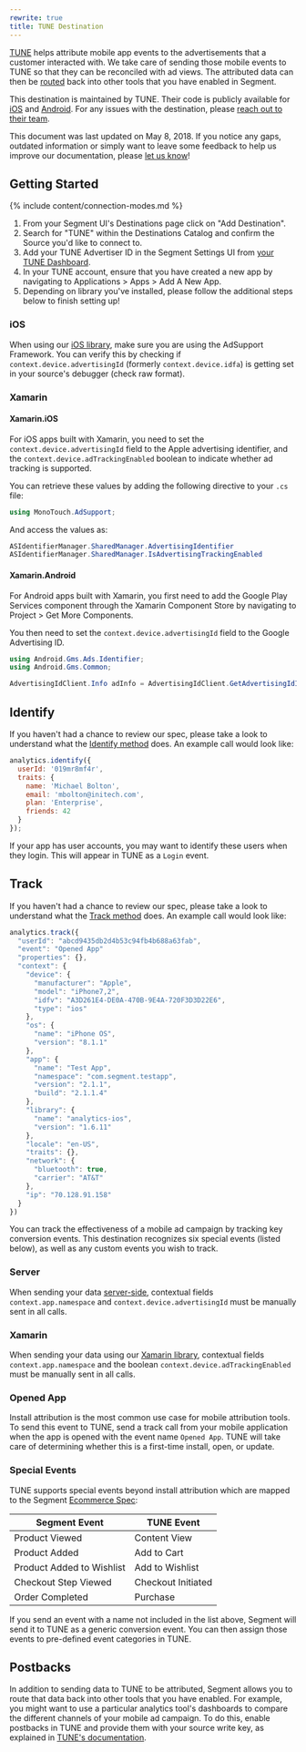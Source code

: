 ```yaml
---
rewrite: true
title: TUNE Destination
---
```


[TUNE](https://www.tune.com/) helps attribute mobile app events to the advertisements that a customer interacted with. We take care of sending those mobile events to TUNE so that they can be reconciled with ad views. The attributed data can then be [routed](#postbacks) back into other tools that you have enabled in Segment.

This destination is maintained by TUNE. Their code is publicly available for [iOS](https://github.com/TuneOSS/segment-integration-ios) and [Android](https://github.com/TuneOSS/segment-integration-android). For any issues with the destination, please [reach out to their team](https://help.tune.com/contact-support/).

This document was last updated on May 8, 2018. If you notice any gaps, outdated information or simply want to leave some feedback to help us improve our documentation, please [let us know](https://segment.com/help/contact)!



## Getting Started

{% include content/connection-modes.md %}

1.  From your Segment UI's Destinations page click on "Add Destination".
2.  Search for "TUNE" within the Destinations Catalog and confirm the Source you'd like to connect to.
3.  Add your TUNE Advertiser ID in the Segment Settings UI from [your TUNE Dashboard](https://developers.tune.com/sdk/finding-your-advertiser-id-and-conversion-key/).
4.  In your TUNE account, ensure that you have created a new app by navigating to Applications > Apps > Add A New App.
5.  Depending on library you've installed, please follow the additional steps below to finish setting up!

### iOS

When using our [iOS library](/docs/connections/sources/catalog/libraries/mobile/ios/), make sure you are using the AdSupport Framework. You can verify this by checking if `context.device.advertisingId` (formerly `context.device.idfa`) is getting set in your source's debugger (check raw format).

### Xamarin

#### Xamarin.iOS

For iOS apps built with Xamarin, you need to set the `context.device.advertisingId` field to the Apple advertising identifier, and the `context.device.adTrackingEnabled` boolean to indicate whether ad tracking is supported.

You can retrieve these values by adding the following directive to your `.cs` file:

```csharp
using MonoTouch.AdSupport;
```

And access the values as:

```csharp
ASIdentifierManager.SharedManager.AdvertisingIdentifier
ASIdentifierManager.SharedManager.IsAdvertisingTrackingEnabled
```

#### Xamarin.Android

For Android apps built with Xamarin, you first need to add the Google Play Services component through the Xamarin Component Store by navigating to Project > Get More Components.

You then need to set the `context.device.advertisingId` field to the Google Advertising ID.

```csharp
using Android.Gms.Ads.Identifier;
using Android.Gms.Common;
```

```csharp
AdvertisingIdClient.Info adInfo = AdvertisingIdClient.GetAdvertisingIdInfo(this.ApplicationContext);
```

## Identify

If you haven't had a chance to review our spec, please take a look to understand what the [Identify method](https://segment.com/docs/connections/spec/identify/) does. An example call would look like:

```javascript
analytics.identify({
  userId: '019mr8mf4r',
  traits: {
    name: 'Michael Bolton',
    email: 'mbolton@initech.com',
    plan: 'Enterprise',
    friends: 42
  }
});
```

If your app has user accounts, you may want to identify these users when they login. This will appear in TUNE as a `Login` event.

## Track

If you haven't had a chance to review our spec, please take a look to understand what the [Track method](https://segment.com/docs/connections/spec/track/) does. An example call would look like:

```javascript
analytics.track({
  "userId": "abcd9435db2d4b53c94fb4b688a63fab",
  "event": "Opened App"
  "properties": {},
  "context": {
    "device": {
      "manufacturer": "Apple",
      "model": "iPhone7,2",
      "idfv": "A3D261E4-DE0A-470B-9E4A-720F3D3D22E6",
      "type": "ios"
    },
    "os": {
      "name": "iPhone OS",
      "version": "8.1.1"
    },
    "app": {
      "name": "Test App",
      "namespace": "com.segment.testapp",
      "version": "2.1.1",
      "build": "2.1.1.4"
    },
    "library": {
      "name": "analytics-ios",
      "version": "1.6.11"
    },
    "locale": "en-US",
    "traits": {},
    "network": {
      "bluetooth": true,
      "carrier": "AT&T"
    },
    "ip": "70.128.91.158"
  }
})
```

You can track the effectiveness of a mobile ad campaign by tracking key conversion events. This destination recognizes six special events (listed below), as well as any custom events you wish to track.

### Server

When sending your data [server-side](/docs/connections/sources/#server), contextual fields `context.app.namespace` and `context.device.advertisingId` must be manually sent in all calls.

### Xamarin

When sending your data using our [Xamarin library](/docs/connections/sources/catalog/libraries/mobile/xamarin/), contextual fields `context.app.namespace` and the boolean `context.device.adTrackingEnabled` must be manually sent in all calls.

### Opened App

Install attribution is the most common use case for mobile attribution tools. To send this event to TUNE, send a track call from your mobile application when the app is opened with the event name `Opened App`. TUNE will take care of determining whether this is a first-time install, open, or update.


### Special Events

TUNE supports special events beyond install attribution which are mapped to the Segment [Ecommerce Spec](https://segment.com/docs/connections/spec/ecommerce/v2/):

| Segment Event             | TUNE Event         |
|---------------------------|--------------------|
| Product Viewed            | Content View       |
| Product Added             | Add to Cart        |
| Product Added to Wishlist | Add to Wishlist    |
| Checkout Step Viewed      | Checkout Initiated |
| Order Completed           | Purchase           |

If you send an event with a name not included in the list above, Segment will send it to TUNE as a generic conversion event. You can then assign those events to pre-defined event categories in TUNE.


## Postbacks

In addition to sending data to TUNE to be attributed, Segment allows you to route that data back into other tools that you have enabled. For example, you might want to use a particular analytics tool's dashboards to compare the different channels of your mobile ad campaign. To do this, enable postbacks in TUNE and provide them with your source write key, as explained in [TUNE's documentation](https://help.tune.com/marketing-console/segment-integration/).
